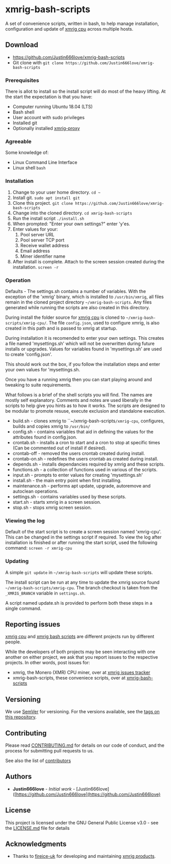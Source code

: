 # xmrig-bash-scripts
A set of convenience scripts, written in bash, to help manage installation, configuration and update of [xmrig cpu](https://github.com/xmrig/xmrig) across multiple hosts. 


## Download
* https://github.com/Justin666love/xmrig-bash-scripts
* Git clone with `git clone https://github.com/Justin666love/xmrig-bash-scripts`

### Prerequisites

There is allot to install so the install script will do most of the heavy lifting.
At the start the expectation is that you have:
* Computer running Ubuntu 18.04 (LTS)
* Bash shell
* User account with sudo privileges
* Installed git
* Optionally installed [xmrig-proxy](https://github.com/xmrig/xmrig-proxy)

### Agreeable

Some knowledge of:
* Linux Command Line Interface
* Linux shell `bash`

### Installation

1. Change to your user home directory.
   `cd ~`
1. Install git.
   `sudo apt install git`
1. Clone this project.
   `git clone https://github.com/Justin666love/xmrig-bash-scripts`
1. Change into the cloned directory. 
   `cd xmrig-bash-scripts`
1. Run the install script
   `./install.sh`
1. When prompted: "Enter your own settings?" enter 'y'es.
1. Enter values for your:
   1. Pool server URL 
   1. Pool server TCP port 
   1. Receive wallet address 
   1. Email address
   1. Miner identifier name
1. After install is complete. Attach to the screen session created during the installation.
   `screen -r`

### Operation

Defaults - The settings.sh contains a number of variables. With the exception of the 'xmrig' binary, which is installed to `/usr/bin/xmrig`, all files remain in the cloned project directory `~/xmrig-bash-scripts`. Any files generated while running the scripts are also created in this directory. 

During install the folder source for [xmrig cpu](https://github.com/xmrig/xmrig) is cloned to `~/xmrig-bash-scripts/xmrig-cpu/`. The file `config.json`, used to configure xmrig, is also created in this path and is passed to xmrig at startup. 

During installation it is recomended to enter your own settings. This creates a file named 'mysettings.sh' which will not be overwritten during future installs or upgrades. Values for variables found in 'mysettings.sh' are used to create 'config.json'.

This should work out the box, if you follow the installation steps and enter your own values for 'mysettings.sh.

Once you have a running xmrig then you can start playing around and tweaking to suite requirements.

What follows is a brief of the shell scripts you will find. The names are mostly self explanatory.
Comments and notes are used liberally in the scripts to help give you hints as to how it works.
The scripts are designed to be modular to promote resuse, execute exclusion and standalone execution.

* build.sh - clones xmrig to ``~/xmrig-bash-scripts`/xmrig-cpu`, configures, builds and copies xmrig to `/usr/bin/`
* config.sh - contains variables that aid in defining the values for the attributes found in config.json.
* crontab.sh - installs a cron to start and a cron to stop at specific times (Can be commented out of install if desired).
* crontab-off - removed the users crontab created during install.
* crontab-on.sh - redefines the users crontab as created during install.
* depends.sh - installs dependancies required by xmrig and these scripts.
* functions.sh - a collection of functions used in various of the scripts.
* input.sh - prompts to enter values for creating 'mysettings.sh'
* install.sh - the main entry point when first installing.
* maintenance.sh - performs apt update, upgrade, autoremove and autoclean operations.
* settings.sh - contains variables used by these scripts.
* start.sh - starts xmrig in a screen session.
* stop.sh - stops xmrig screen session.

### Viewing the log
Default of the start script is to create a screen session named 'xmrig-cpu'.
This can be changed in the settings script if required.
To view the log after installation is finished or after running the start script, used the following command:
`screen -r xmrig-cpu`

### Updating
A simple `git update` in `~/xmrig-bash-scripts` will update these scripts.

The install script can be run at any time to update the xmrig source found `~/xmrig-bash-scripts/xmrig-cpu`. 
The branch checkout is taken from the `_XMRIG_BRANCH` variable in `settings.sh`.

A script named update.sh is provided to perform both these steps in a single command.

## Reporting issues

[xmrig cpu](https://github.com/xmrig/xmrig) and [xmrig bash scripts](https://github.com/Justin666love/xmrig-bash-scripts.git) are different projects run by different people. 

While the developers of both projects may be seen interacting with one another on either project, we ask that you report issues to the respective projects.
In other words, post issues for:
* xmrig, the Monero (XMR) CPU miner, over at [xmrig issues tracker](https://github.com/xmrig/xmrig/issues)
* xmrig-bash-scripts, these conveniece scripts, over at [xmrig-bash-scripts](https://github.com/Justin666love/xmrig-bash-scripts/issues)

## Versioning

We use [SemVer](http://semver.org/) for versioning. For the versions available, see the [tags on this repository](https://github.com/Justin666love/xmrig-bash-scripts/tags). 

## Contributing
Please read [CONTRIBUTING.md](https://gist.github.com/PurpleBooth/b24679402957c63ec426) for details on our code of conduct, and the process for submitting pull requests to us.

See also the list of [contributors](https://github.com/Justin666love/xmrig-bash-scripts/CONTRIBUTORS)

## Authors

* **Justin666love** - *Initial work* - [Justin666love]([https://github.com/Justin666love](https://github.com/Justin666love)

## License

This project is licensed under the GNU General Public License v3.0 - see the [LICENSE.md](LICENSE.md) file for details

## Acknowledgments

* Thanks to [fireice-uk](https://github.com/fireice-uk) for developing and maintaining [xmrig products](https://xmrig.com/).
